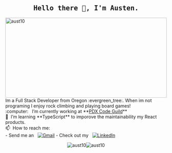 <h2 align="center"><samp>Hello there 👋, I'm Austen.</samp></h2>
<img src="https://media.giphy.com/media/xT0BKf5jOc4AtmmNWw/giphy.gif" width="100%" height="250" alt="aust10" />
Im a Full Stack Developer from Oregon :evergreen_tree:. When im not programing I enjoy rock climbing and playing board games!<br/>
:computer: &nbsp; I’m currently working at **<a href="https://pdxcodeguild.com/">PDX Code Guild</a>** <br/>
🌱 &nbsp;I’m learning **TypeScript** to imporove the maintainability my React products.<br/>
📫 &nbsp;How to reach me:<br/> 
- Send me an &nbsp; <a href="mailto:coteausten@gmail.com"><img src="https://img.shields.io/badge/-GMAIL-D14836?style=for-the-badge&amp;logo=gmail&amp;logoColor=white" alt="Gmail"></a>
- Check out my &nbsp; <a href="https://www.linkedin.com/in/austen-cote/"><img src="https://img.shields.io/badge/-LINKEDIN-0077B5?style=for-the-badge&amp;logo=linkedin&amp;logoColor=white" alt="LinkedIn"></a>
<br />
<p align="center"><img src="https://github-readme-stats.vercel.app/api?username=aust10&show_icons=true&count_private=true&theme=react" alt="aust10" /><img src="https://github-readme-stats.vercel.app/api/top-langs/?username=aust10&layout=compact&hide=html&theme=react" alt="aust10" /></p>

<br />  

